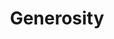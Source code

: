 ---
layout: post
title:  "Generosity"
image: https://farm3.staticflickr.com/2909/14796594616_94f17ef041.jpg
thumbnail: https://farm4.staticflickr.com/3891/14974412638_de13edf20f_n.jpg
dimensionX: 34"
dimensionY: 13"
dimensionZ: 2.5" 
materials: Walnut/Ambrosia Maple
price:
---